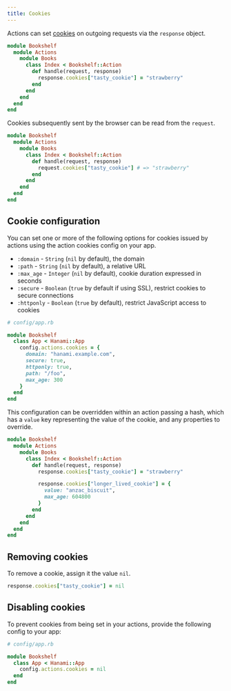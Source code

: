 ```yaml
---
title: Cookies
---
```


Actions can set [cookies](https://developer.mozilla.org/en-US/docs/Web/HTTP/Cookies) on outgoing requests via the `response` object.

```ruby
module Bookshelf
  module Actions
    module Books
      class Index < Bookshelf::Action
        def handle(request, response)
          response.cookies["tasty_cookie"] = "strawberry"
        end
      end
    end
  end
end
```

Cookies subsequently sent by the browser can be read from the `request`.

```ruby
module Bookshelf
  module Actions
    module Books
      class Index < Bookshelf::Action
        def handle(request, response)
          request.cookies["tasty_cookie"] # => "strawberry"
        end
      end
    end
  end
end
```

## Cookie configuration

You can set one or more of the following options for cookies issued by actions using the action cookies config on your app.

- `:domain` - `String` (`nil` by default), the domain
- `:path` - `String` (`nil` by default), a relative URL
- `:max_age` - `Integer` (`nil` by default), cookie duration expressed in seconds
- `:secure` - `Boolean` (`true` by default if using SSL), restrict cookies to secure connections
- `:httponly` - `Boolean` (`true` by default), restrict JavaScript access to cookies

```ruby
# config/app.rb

module Bookshelf
  class App < Hanami::App
    config.actions.cookies = {
      domain: "hanami.example.com",
      secure: true,
      httponly: true,
      path: "/foo",
      max_age: 300
    }
  end
end
```

This configuration can be overridden within an action passing a hash, which has a `value` key representing the value of the cookie, and any properties to override.

```ruby
module Bookshelf
  module Actions
    module Books
      class Index < Bookshelf::Action
        def handle(request, response)
          response.cookies["tasty_cookie"] = "strawberry"

          response.cookies["longer_lived_cookie"] = {
            value: "anzac_biscuit",
            max_age: 604800
          }
        end
      end
    end
  end
end
```

## Removing cookies

To remove a cookie, assign it the value `nil`.

```ruby
response.cookies["tasty_cookie"] = nil
```

## Disabling cookies

To prevent cookies from being set in your actions, provide the following config to your app:

```ruby
# config/app.rb

module Bookshelf
  class App < Hanami::App
    config.actions.cookies = nil
  end
end
```
